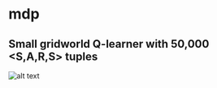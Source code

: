 # mdp
## Small gridworld Q-learner with 50,000 <S,A,R,S> tuples
![alt text](https://github.com/AaronHavens/mdp/blob/images/grid_mdp.png)
